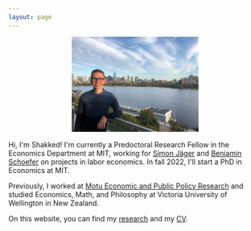 ```yaml
---
layout: page
---
```


<div align="center"> 
  <img src="shakkednoy.jpeg" width="50%" /> 
</div>

Hi, I'm Shakked! I'm currently a Predoctoral Research Fellow in the Economics Department at MIT, working for [Simon Jäger](https://economics.mit.edu/faculty/sjaeger) and [Benjamin Schoefer](https://eml.berkeley.edu/~schoefer/) on projects in labor economics. In fall 2022, I'll start a PhD in Economics at MIT.

Previously, I worked at [Motu Economic and Public Policy Research](https://www.motu.nz/) and studied Economics, Math, and Philosophy at Victoria University of Wellington in New Zealand.

On this website, you can find my [research](http://shakkednoy.com/research/) and my [CV](http://shakkednoy.com/cv.pdf).


